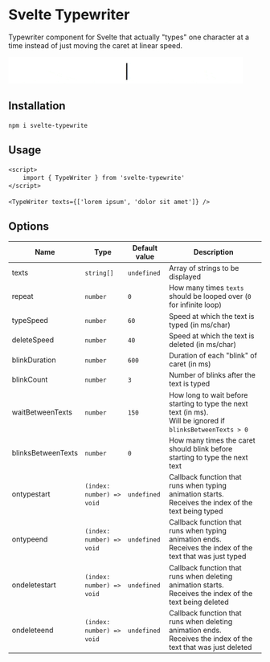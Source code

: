 # Svelte Typewriter

Typewriter component for Svelte that actually "types" one character at a time instead of just moving the caret at linear speed.

![](preview.gif)

## Installation

```shell
npm i svelte-typewrite
```

## Usage

```svelte
<script>
    import { TypeWriter } from 'svelte-typewrite'
</script>

<TypeWriter texts={['lorem ipsum', 'dolor sit amet']} />
```

## Options

| Name               | Type                      | Default value | Description                                                                                                       |
| ------------------ | ------------------------- | ------------- | ----------------------------------------------------------------------------------------------------------------- |
| texts              | `string[]`                | `undefined`   | Array of strings to be displayed                                                                                  |
| repeat             | `number`                  | `0`           | How many times `texts` should be looped over (`0` for infinite loop)                                              |
| typeSpeed          | `number`                  | `60`          | Speed at which the text is typed (in ms/char)                                                                     |
| deleteSpeed        | `number`                  | `40`          | Speed at which the text is deleted (in ms/char)                                                                   |
| blinkDuration      | `number`                  | `600`         | Duration of each "blink" of caret (in ms)                                                                         |
| blinkCount         | `number`                  | `3`           | Number of blinks after the text is typed                                                                          |
| waitBetweenTexts   | `number`                  | `150`         | How long to wait before starting to type the next text (in ms).<br>Will be ignored if `blinksBetweenTexts > 0`    |
| blinksBetweenTexts | `number`                  | `0`           | How many times the caret should blink before starting to type the next text                                       |
| ontypestart        | `(index: number) => void` | `undefined`   | Callback function that runs when typing animation starts.<br>Receives the index of the text being typed           |
| ontypeend          | `(index: number) => void` | `undefined`   | Callback function that runs when typing animation ends.<br>Receives the index of the text that was just typed     |
| ondeletestart      | `(index: number) => void` | `undefined`   | Callback function that runs when deleting animation starts.<br>Receives the index of the text being deleted       |
| ondeleteend        | `(index: number) => void` | `undefined`   | Callback function that runs when deleting animation ends.<br>Receives the index of the text that was just deleted |
